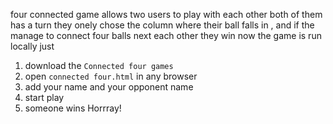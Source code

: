 four connected game allows two users to play with each other  both of them has  a turn 
they onely chose the column where their ball falls in , and if the manage to connect four 
balls next each other they win 
now the game is run locally just
1. download the `Connected four games`
2. open `connected four.html` in any browser
3. add your name and your opponent name
4. start play 
5. someone wins Horrray!
